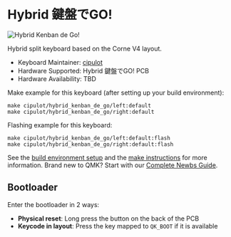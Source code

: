 # Hybrid 鍵盤でGO!

![Hybrid Kenban de Go!]()

Hybrid split keyboard based on the Corne V4 layout.

* Keyboard Maintainer: [cipulot](https://github.com/cipulot)
* Hardware Supported: Hybrid 鍵盤でGO! PCB
* Hardware Availability: TBD

Make example for this keyboard (after setting up your build environment):

    make cipulot/hybrid_kenban_de_go/left:default
    make cipulot/hybrid_kenban_de_go/right:default

Flashing example for this keyboard:

    make cipulot/hybrid_kenban_de_go/left:default:flash
    make cipulot/hybrid_kenban_de_go/right:default:flash

See the [build environment setup](https://docs.qmk.fm/#/getting_started_build_tools) and the [make instructions](https://docs.qmk.fm/#/getting_started_make_guide) for more information. Brand new to QMK? Start with our [Complete Newbs Guide](https://docs.qmk.fm/#/newbs).

## Bootloader

Enter the bootloader in 2 ways:

* **Physical reset**: Long press the button on the back of the PCB
* **Keycode in layout**: Press the key mapped to `QK_BOOT` if it is available
